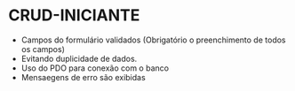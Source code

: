 # CRUD-INICIANTE
- Campos do formulário validados (Obrigatório o preenchimento de todos os campos)
- Evitando duplicidade de dados.
- Uso do PDO para conexão com o banco
- Mensaegens de erro são exibidas
